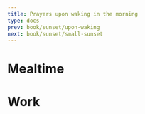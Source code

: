 ```yaml
---
title: Prayers upon waking in the morning
type: docs
prev: book/sunset/upon-waking
next: book/sunset/small-sunset
---
```


# Mealtime

# Work

